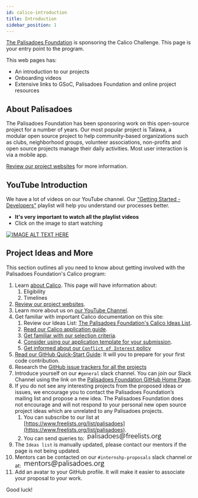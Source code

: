```yaml
---
id: calico-introduction
title: Introduction
sidebar_position: 1
---
```


[The Palisadoes Foundation](https://www.palisadoes.org) is sponsoring the Calico Challenge. This page is your entry point to the program.

This web pages has:

- An introduction to our projects
- Onboarding videos
- Extensive links to GSoC, Palisadoes Foundation and online project resources

## About Palisadoes

The Palisadoes Foundation has been sponsoring work on this open-source project for a number of years. Our most popular project is Talawa, a modular open source project to help community-based organizations such as clubs, neighborhood groups, volunteer associations, non-profits and open source projects manage their daily activities. Most user interaction is via a mobile app.

[Review our project websites](../../introduction/projects) for more information.

## YouTube Introduction

We have a lot of videos on our YouTube channel. Our ["Getting Started - Developers"](https://www.youtube.com/watch?v=YpBUoHxEeyg&list=PLv50qHwThlJUIzscg9a80a9-HmAlmUdCF) playlist will help you understand our processes better.

- **It's very important to watch all the playlist videos**
- Click on the image to start watching

[![IMAGE ALT TEXT HERE](https://img.youtube.com/vi/YpBUoHxEeyg/0.jpg)](https://www.youtube.com/watch?v=YpBUoHxEeyg&list=PLv50qHwThlJUIzscg9a80a9-HmAlmUdCF&pp=gAQBiAQB)

## Project Ideas and More

This section outlines all you need to know about getting involved with the Palisadoes Foundation's Calico program:

1. Learn [about Calico](https://www.palisadoes.org/calico). This page will have information about:
   1. Eligibility
   2. Timelines
2. [Review our project websites](../../introduction/projects).
3. Learn more about us on [our YouTube Channel](https://www.youtube.com/watch?v=hKLeU3MlGwY&list=PLv50qHwThlJVTUZsVz2CbRSi2f8uF9XE6).
4. Get familiar with important Calico documentation on this site:
   1. Review our Ideas List: [The Palisadoes Foundation's Calico Ideas List](./calico-ideas).
   2. [Read our Calico application guide](./calico-application-process).
   3. [Get familiar with our selection criteria](../introduction/internship-selection-criteria).
   4. [Consider using our application template for your submission](../introduction/internship-application-template).
   5. [Get informed about our `Conflict of Interest` policy](../introduction/conflicts-of-interest)
5. [Read our GitHub Quick-Start Guide](../../git-guide/quickstart): It will you to prepare for your first code contribution.
6. Research the [GitHub issue trackers for all the projects](../../introduction/projects)
7. Introduce yourself on our `#general` slack channel. You can join our Slack Channel using the link on the [Palisadoes Foundation GitHub Home Page](http://github.com/PalisadoesFoundation).
8. If you do not see any interesting projects from the proposed ideas or issues, we encourage you to contact the Palisadoes Foundation’s mailing list and propose a new idea. The Palisadoes Foundation does not encourage and will not respond to your personal new open source project ideas which are unrelated to any Palisadoes projects.
   1. You can subscribe to our list at [https://www.freelists.org/list/palisadoes](https://www.freelists.org/list/palisadoes).
   2. You can send queries to:
      ![img](/img/markdown/internships/freelists.png)
9. The `Ideas list` is manually updated, please contact our mentors if the page is not being updated.
10. Mentors can be contacted on our `#internshp-proposals` slack channel or at:
    ![img](/img/markdown/internships/mentors.png)
11. Add an avatar to your GitHub profile. It will make it easier to associate your proposal to your work.

Good luck!
